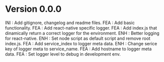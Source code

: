 # Version 0.0.0
INI : Add gitignore, changelog and readme files.
FEA : Add basic functionality.
FEA : Add react-native specific logger.
FEA : Add index.js that dinamically return a correct logger for the environment.
ENH : Better logging for react-native.
ENH : Set node script as default script and remove root index.js.
FEA : Add service_index to logger meta data.
ENH : Change serice key of logger meta to service_name.
FEA : Add hostname to logger meta data.
FEA : Set logger level to debug in development env.
